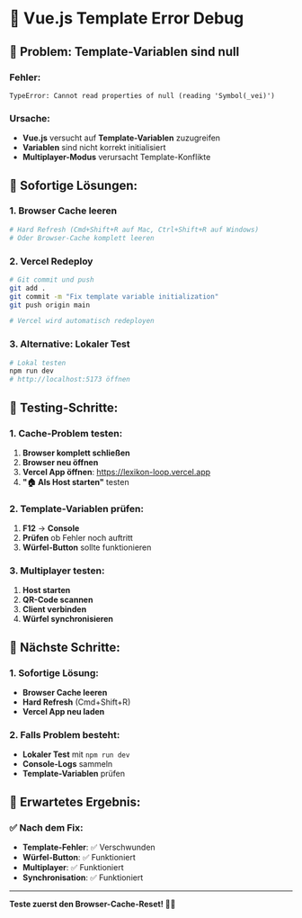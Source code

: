 # 🚨 Vue.js Template Error Debug

## 🚨 **Problem**: Template-Variablen sind null

### **Fehler**:

```
TypeError: Cannot read properties of null (reading 'Symbol(_vei)')
```

### **Ursache**:

- **Vue.js** versucht auf **Template-Variablen** zuzugreifen
- **Variablen** sind nicht korrekt initialisiert
- **Multiplayer-Modus** verursacht Template-Konflikte

## 🔧 **Sofortige Lösungen**:

### **1. Browser Cache leeren**

```bash
# Hard Refresh (Cmd+Shift+R auf Mac, Ctrl+Shift+R auf Windows)
# Oder Browser-Cache komplett leeren
```

### **2. Vercel Redeploy**

```bash
# Git commit und push
git add .
git commit -m "Fix template variable initialization"
git push origin main

# Vercel wird automatisch redeployen
```

### **3. Alternative: Lokaler Test**

```bash
# Lokal testen
npm run dev
# http://localhost:5173 öffnen
```

## 🎯 **Testing-Schritte**:

### **1. Cache-Problem testen**:

1. **Browser komplett schließen**
2. **Browser neu öffnen**
3. **Vercel App öffnen**: https://lexikon-loop.vercel.app
4. **"🏠 Als Host starten"** testen

### **2. Template-Variablen prüfen**:

1. **F12** → **Console**
2. **Prüfen** ob Fehler noch auftritt
3. **Würfel-Button** sollte funktionieren

### **3. Multiplayer testen**:

1. **Host starten**
2. **QR-Code scannen**
3. **Client verbinden**
4. **Würfel synchronisieren**

## 🚀 **Nächste Schritte**:

### **1. Sofortige Lösung**:

- **Browser Cache leeren**
- **Hard Refresh** (Cmd+Shift+R)
- **Vercel App neu laden**

### **2. Falls Problem besteht**:

- **Lokaler Test** mit `npm run dev`
- **Console-Logs** sammeln
- **Template-Variablen** prüfen

## 🎯 **Erwartetes Ergebnis**:

### **✅ Nach dem Fix**:

- **Template-Fehler**: ✅ Verschwunden
- **Würfel-Button**: ✅ Funktioniert
- **Multiplayer**: ✅ Funktioniert
- **Synchronisation**: ✅ Funktioniert

---

**Teste zuerst den Browser-Cache-Reset! 🔄✨**
